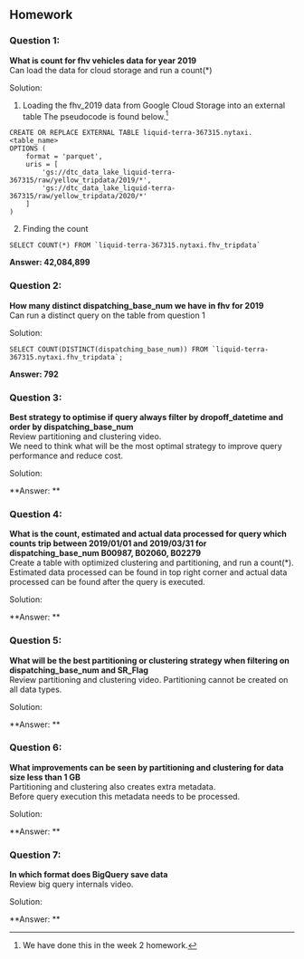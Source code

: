 ## Homework

### Question 1: 
**What is count for fhv vehicles data for year 2019**  
Can load the data for cloud storage and run a count(*)

Solution:
1. Loading the fhv_2019 data from Google Cloud Storage into an external table
The pseudocode is found below.[^1]
```
CREATE OR REPLACE EXTERNAL TABLE liquid-terra-367315.nytaxi.<table_name>
OPTIONS (
    format = 'parquet',
    uris = [
        'gs://dtc_data_lake_liquid-terra-367315/raw/yellow_tripdata/2019/*',
        'gs://dtc_data_lake_liquid-terra-367315/raw/yellow_tripdata/2020/*'
    ]
)
```

[^1]:We have done this in the week 2 homework.

2. Finding the count
```
SELECT COUNT(*) FROM `liquid-terra-367315.nytaxi.fhv_tripdata`
```
**Answer: 42,084,899**

### Question 2: 
**How many distinct dispatching_base_num we have in fhv for 2019**  
Can run a distinct query on the table from question 1

Solution:
```
SELECT COUNT(DISTINCT(dispatching_base_num)) FROM `liquid-terra-367315.nytaxi.fhv_tripdata`;
```
**Answer: 792**

### Question 3: 
**Best strategy to optimise if query always filter by dropoff_datetime and order by dispatching_base_num**  
Review partitioning and clustering video.   
We need to think what will be the most optimal strategy to improve query 
performance and reduce cost.

Solution:

**Answer: **

### Question 4: 
**What is the count, estimated and actual data processed for query which counts trip between 2019/01/01 and 2019/03/31 for dispatching_base_num B00987, B02060, B02279**  
Create a table with optimized clustering and partitioning, and run a 
count(*). Estimated data processed can be found in top right corner and
actual data processed can be found after the query is executed.

Solution:

**Answer: **

### Question 5: 
**What will be the best partitioning or clustering strategy when filtering on dispatching_base_num and SR_Flag**  
Review partitioning and clustering video. 
Partitioning cannot be created on all data types.

Solution:

**Answer: **

### Question 6: 
**What improvements can be seen by partitioning and clustering for data size less than 1 GB**  
Partitioning and clustering also creates extra metadata.  
Before query execution this metadata needs to be processed.

Solution:

**Answer: **

### Question 7: 
**In which format does BigQuery save data**  
Review big query internals video.

Solution:

**Answer: **
